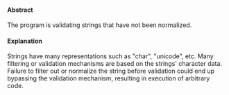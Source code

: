 #### Abstract
The program is validating strings that have not been normalized.

#### Explanation
Strings have many representations such as \"char\", \"unicode\", etc. Many filtering or validation mechanisms are based on the strings' character data. Failure to filter out or normalize the string before validation could end up bypassing the validation mechanism, resulting in execution of arbitrary code.
